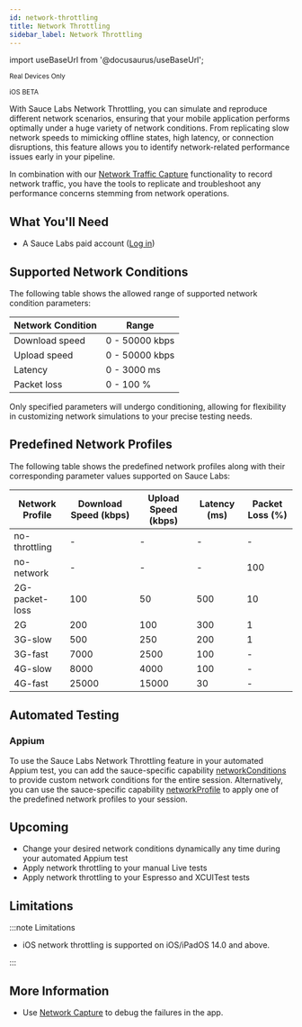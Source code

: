 ```yaml
---
id: network-throttling
title: Network Throttling
sidebar_label: Network Throttling
---
```


import useBaseUrl from '@docusaurus/useBaseUrl';

<p><small><span className="sauceGreen">Real Devices Only</span></small></p>
<p><small><span className="sauceGreen">iOS BETA</span></small></p>

With Sauce Labs Network Throttling, you can simulate and reproduce different network scenarios, ensuring that your mobile application performs optimally under 
a huge variety of network conditions. From replicating slow network speeds to mimicking offline states, high latency, or connection disruptions,
this feature allows you to identify network-related performance issues early in your pipeline.

In combination with our [Network Traffic Capture](https://docs.saucelabs.com/mobile-apps/features/network-capture/) functionality to record network traffic,
you have the tools to replicate and troubleshoot any performance concerns stemming from network operations.

## What You'll Need

- A Sauce Labs paid account ([Log in](https://accounts.saucelabs.com/am/XUI/#login/))

## Supported Network Conditions

The following table shows the allowed range of supported network condition parameters:

<table>
  <thead>
    <tr>
      <th>Network Condition</th>
      <th>Range</th>
    </tr>
  </thead>
  <tbody>
    <tr>
      <td>Download speed</td>
      <td>0 - 50000 kbps</td>
    </tr>
    <tr>
      <td>Upload speed</td>
      <td>0 - 50000 kbps</td>
    </tr>
    <tr>
      <td>Latency</td>
      <td>0 - 3000 ms</td>
    </tr>
    <tr>
      <td>Packet loss</td>
      <td>0 - 100 %</td>
    </tr>
  </tbody>
</table>

Only specified parameters will undergo conditioning, allowing for flexibility in customizing network simulations to your precise testing needs.

## Predefined Network Profiles

The following table shows the predefined network profiles along with their corresponding parameter values supported on Sauce Labs:

<table>
  <thead>
    <tr>
      <th>Network Profile</th>
      <th>Download Speed (kbps)</th>
      <th>Upload Speed (kbps)</th>
      <th>Latency (ms)</th>
      <th>Packet Loss (%)</th>
    </tr>
  </thead>
  <tbody>
    <tr>
      <td>no-throttling</td>
      <td>-</td>
      <td>-</td>
      <td>-</td>
      <td>-</td>
    </tr>
    <tr>
      <td>no-network</td>
      <td>-</td>
      <td>-</td>
      <td>-</td>
      <td>100</td>
    </tr>
    <tr>
      <td>2G-packet-loss</td>
      <td>100</td>
      <td>50</td>
      <td>500</td>
      <td>10</td>
    </tr>
    <tr>
      <td>2G</td>
      <td>200</td>
      <td>100</td>
      <td>300</td>
      <td>1</td>
    </tr>
    <tr>
      <td>3G-slow</td>
      <td>500</td>
      <td>250</td>
      <td>200</td>
      <td>1</td>
    </tr>
    <tr>
      <td>3G-fast</td>
      <td>7000</td>
      <td>2500</td>
      <td>100</td>
      <td>-</td>
    </tr>
    <tr>
      <td>4G-slow</td>
      <td>8000</td>
      <td>4000</td>
      <td>100</td>
      <td>-</td>
    </tr>
    <tr>
      <td>4G-fast</td>
      <td>25000</td>
      <td>15000</td>
      <td>30</td>
      <td>-</td>
    </tr>
  </tbody>
</table>

## Automated Testing

### Appium
To use the Sauce Labs Network Throttling feature in your automated Appium test, you can add the sauce-specific capability
[networkConditions](https://docs.saucelabs.com/dev/test-configuration-options/#network-conditions) to provide custom network conditions for
the entire session.
Alternatively, you can use the sauce-specific capability [networkProfile](https://docs.saucelabs.com/dev/test-configuration-options/#network-profile)
to apply one of the predefined network profiles to your session.

## Upcoming

* Change your desired network conditions dynamically any time during your automated Appium test
* Apply network throttling to your manual Live tests
* Apply network throttling to your Espresso and XCUITest tests

## Limitations
:::note Limitations

- iOS network throttling is supported on iOS/iPadOS 14.0 and above.

:::


## More Information

- Use [Network Capture](https://docs.saucelabs.com/mobile-apps/features/network-capture/) to debug the failures in the app.
